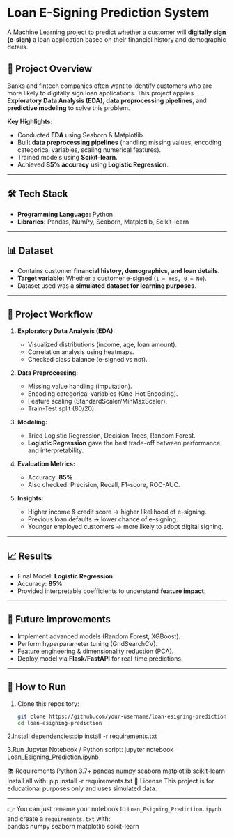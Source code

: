 # Loan E-Signing Prediction System  

A Machine Learning project to predict whether a customer will **digitally sign (e-sign)** a loan application based on their financial history and demographic details.  

## 🚀 Project Overview  
Banks and fintech companies often want to identify customers who are more likely to digitally sign loan applications. This project applies **Exploratory Data Analysis (EDA)**, **data preprocessing pipelines**, and **predictive modeling** to solve this problem.  

**Key Highlights:**  
- Conducted **EDA** using Seaborn & Matplotlib.  
- Built **data preprocessing pipelines** (handling missing values, encoding categorical variables, scaling numerical features).  
- Trained models using **Scikit-learn**.  
- Achieved **85% accuracy** using **Logistic Regression**.  

---

## 🛠️ Tech Stack  
- **Programming Language:** Python  
- **Libraries:** Pandas, NumPy, Seaborn, Matplotlib, Scikit-learn  

---

## 📊 Dataset  
- Contains customer **financial history, demographics, and loan details**.  
- **Target variable:** Whether a customer e-signed (`1 = Yes, 0 = No`).  
- Dataset used was a **simulated dataset for learning purposes**.  

---

## 📂 Project Workflow  

1. **Exploratory Data Analysis (EDA):**  
   - Visualized distributions (income, age, loan amount).  
   - Correlation analysis using heatmaps.  
   - Checked class balance (e-signed vs not).  

2. **Data Preprocessing:**  
   - Missing value handling (imputation).  
   - Encoding categorical variables (One-Hot Encoding).  
   - Feature scaling (StandardScaler/MinMaxScaler).  
   - Train-Test split (80/20).  

3. **Modeling:**  
   - Tried Logistic Regression, Decision Trees, Random Forest.  
   - **Logistic Regression** gave the best trade-off between performance and interpretability.  

4. **Evaluation Metrics:**  
   - Accuracy: **85%**  
   - Also checked: Precision, Recall, F1-score, ROC-AUC.  

5. **Insights:**  
   - Higher income & credit score → higher likelihood of e-signing.  
   - Previous loan defaults → lower chance of e-signing.  
   - Younger employed customers → more likely to adopt digital signing.  

---

## 📈 Results  
- Final Model: **Logistic Regression**  
- Accuracy: **85%**  
- Provided interpretable coefficients to understand **feature impact**.  

---

## 🔮 Future Improvements  
- Implement advanced models (Random Forest, XGBoost).  
- Perform hyperparameter tuning (GridSearchCV).  
- Feature engineering & dimensionality reduction (PCA).  
- Deploy model via **Flask/FastAPI** for real-time predictions.  

---

## 📌 How to Run  

1. Clone this repository:  
   ```bash
   git clone https://github.com/your-username/loan-esigning-prediction.git
   cd loan-esigning-prediction

2.Install dependencies:pip install -r requirements.txt


3.Run Jupyter Notebook / Python script:
  jupyter notebook Loan_Esigning_Prediction.ipynb





📚 Requirements
Python 3.7+
pandas
numpy
seaborn
matplotlib
scikit-learn
Install all with:
pip install -r requirements.txt
📜 License
This project is for educational purposes only and uses simulated data.

---

👉 You can just rename your notebook to `Loan_Esigning_Prediction.ipynb` and create a `requirements.txt` with:  
pandas
numpy
seaborn
matplotlib
scikit-learn
